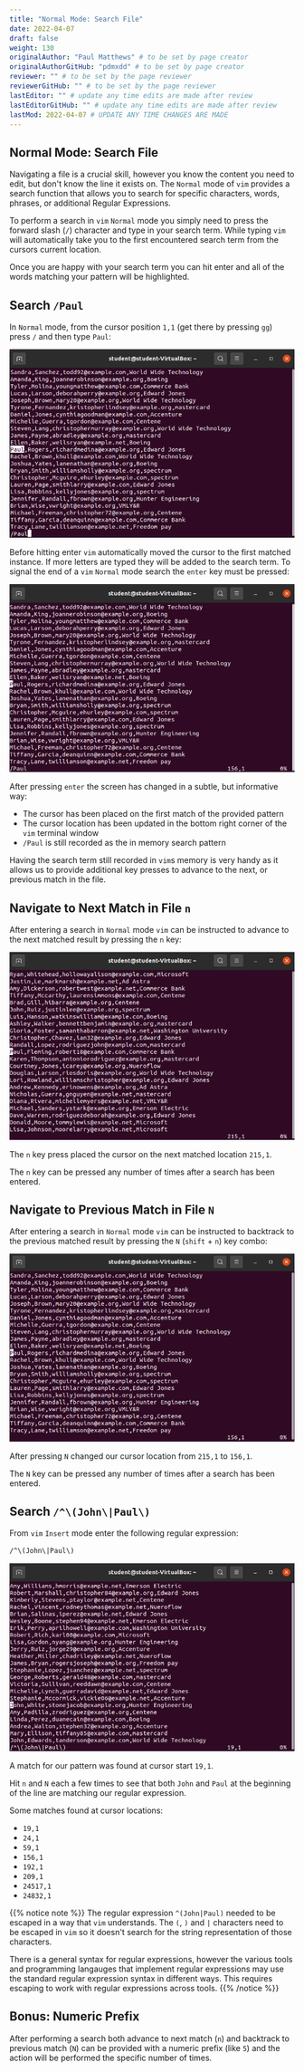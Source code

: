 ```yaml
---
title: "Normal Mode: Search File"
date: 2022-04-07
draft: false
weight: 130
originalAuthor: "Paul Matthews" # to be set by page creator
originalAuthorGitHub: "pdmxdd" # to be set by page creator
reviewer: "" # to be set by the page reviewer
reviewerGitHub: "" # to be set by the page reviewer
lastEditor: "" # update any time edits are made after review
lastEditorGitHub: "" # update any time edits are made after review
lastMod: 2022-04-07 # UPDATE ANY TIME CHANGES ARE MADE
---
```


## Normal Mode: Search File

Navigating a file is a crucial skill, however you know the content you need to edit, but don't know the line it exists on. The `Normal` mode of `vim` provides a search function that allows you to search for specific characters, words, phrases, or additional Regular Expressions.

To perform a search in `vim` `Normal` mode you simply need to press the forward slash (`/`) character and type in your search term. While typing `vim` will automatically take you to the first encountered search term from the cursors current location.

Once you are happy with your search term you can hit enter and all of the words matching your pattern will be highlighted.

## Search `/Paul`

In `Normal` mode, from the cursor position `1,1` (get there by pressing `gg`) press `/` and then type `Paul`:

![vim normal mode search Paul output](pictures/vim-search-paul.png?classes=border)

Before hitting enter `vim` automatically moved the cursor to the first matched instance. If more letters are typed they will be added to the search term. To signal the end of a `vim` `Normal` mode search the `enter` key must be pressed:

![vim normal mode search Paul + enter output](pictures/vim-search-paul-enter.png?classes=border)

After pressing `enter` the screen has changed in a subtle, but informative way:

- The cursor has been placed on the first match of the provided pattern
- The cursor location has been updated in the bottom right corner of the `vim` terminal window
- `/Paul` is still recorded as the in memory search pattern

Having the search term still recorded in `vim`s memory is very handy as it allows us to provide additional key presses to advance to the next, or previous match in the file.

## Navigate to Next Match in File `n`

After entering a search in `Normal` mode `vim` can be instructed to advance to the next matched result by pressing the `n` key:

![vim normal mode search n press](pictures/vim-n-one.png?classes=border)

The `n` key press placed the cursor on the next matched location `215,1`.

The `n` key can be pressed any number of times after a search has been entered.

## Navigate to Previous Match in File `N`

After entering a search in `Normal` mode `vim` can be instructed to backtrack to the previous matched result by pressing the `N` (`shift` + `n`) key combo:

![vim normal mode search N press](pictures/vim-N-one.png?classes=border)

After pressing `N` changed our cursor location from `215,1` to `156,1`.

The `N` key can be pressed any number of times after a search has been entered.

## Search `/^\(John\|Paul\)`

From `vim` `Insert` mode enter the following regular expression:

```bash
/^\(John\|Paul\)
```

![vim search regex](pictures/vim-search-regex.png?classes=border)

A match for our pattern was found at cursor start `19,1`.

Hit `n` and `N` each a few times to see that both `John` and `Paul` at the beginning of the line are matching our regular expression.

Some matches found at cursor locations:

- `19,1`
- `24,1`
- `59,1`
- `156,1`
- `192,1`
- `209,1`
- `24517,1`
- `24832,1`

{{% notice note %}}
The regular expression `^(John|Paul)` needed to be escaped in a way that `vim` understands. The `(`, `)` and `|` characters need to be escaped in `vim` so it doesn't search for the string representation of those characters.

There is a general syntax for regular expressions, however the various tools and programming langauges that implement regular expressions may use the standard regular expression syntax in different ways. This requires escaping to work with regular expressions across tools.
{{% /notice %}}

## Bonus: Numeric Prefix

After performing a search both advance to next match (`n`) and backtrack to previous match (`N`) can be provided with a numeric prefix (like `5`) and the action will be performed the specific number of times.